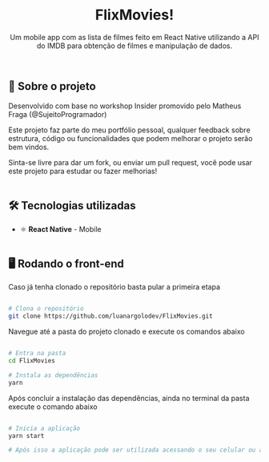 <h1 align="center">
<br>
FlixMovies!
</h1>

<p align="center">Um mobile app com as lista de filmes feito em React Native utilizando a API do IMDB para obtenção de filmes e manipulação de dados.
</p><br/>

## 📃 Sobre o projeto

Desenvolvido com base no workshop Insider promovido pelo Matheus Fraga (@SujeitoProgramador)

Este projeto faz parte do meu portfólio pessoal, qualquer feedback sobre estrutura, código ou funcionalidades que podem melhorar o projeto serão bem vindos.

Sinta-se livre para dar um fork, ou enviar um pull request, você pode usar este projeto para estudar ou fazer melhorias!<br/><br/>

## 🛠 Tecnologias utilizadas

- ⚛ **React Native** - Mobile<br/><br/>

## 🖥 Rodando o front-end

Caso já tenha clonado o repositório basta pular a primeira etapa

```bash

# Clona o repositório
git clone https://github.com/luanargolodev/FlixMovies.git

```

Navegue até a pasta do projeto clonado e execute os comandos abaixo

```bash

# Entra na pasta
cd FlixMovies

# Instala as dependências
yarn

```

Após concluir a instalação das dependências, ainda no terminal da pasta execute o comando abaixo

```bash

# Inicia a aplicação
yarn start

# Após isso a aplicação pode ser utilizada acessando o seu celular ou através do aplicativo Expo

```
